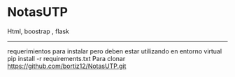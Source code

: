 # NotasUTP
Html, boostrap , flask
<br> <hr>
requerimientos para instalar pero deben estar utilizando en entorno virtual
pip install -r requirements.txt
Para clonar https://github.com/bortiz12/NotasUTP.git
